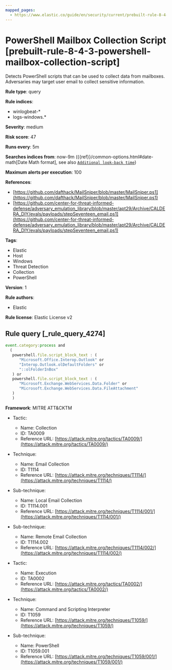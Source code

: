 ```yaml
---
mapped_pages:
  - https://www.elastic.co/guide/en/security/current/prebuilt-rule-8-4-3-powershell-mailbox-collection-script.html
---
```


# PowerShell Mailbox Collection Script [prebuilt-rule-8-4-3-powershell-mailbox-collection-script]

Detects PowerShell scripts that can be used to collect data from mailboxes. Adversaries may target user email to collect sensitive information.

**Rule type**: query

**Rule indices**:

* winlogbeat-*
* logs-windows.*

**Severity**: medium

**Risk score**: 47

**Runs every**: 5m

**Searches indices from**: now-9m ({{ref}}/common-options.html#date-math[Date Math format], see also [`Additional look-back time`](docs-content://solutions/security/detect-and-alert/create-detection-rule.md#rule-schedule))

**Maximum alerts per execution**: 100

**References**:

* [https://github.com/dafthack/MailSniper/blob/master/MailSniper.ps1](https://github.com/dafthack/MailSniper/blob/master/MailSniper.ps1)
* [https://github.com/center-for-threat-informed-defense/adversary_emulation_library/blob/master/apt29/Archive/CALDERA_DIY/evals/payloads/stepSeventeen_email.ps1](https://github.com/center-for-threat-informed-defense/adversary_emulation_library/blob/master/apt29/Archive/CALDERA_DIY/evals/payloads/stepSeventeen_email.ps1)

**Tags**:

* Elastic
* Host
* Windows
* Threat Detection
* Collection
* PowerShell

**Version**: 1

**Rule authors**:

* Elastic

**Rule license**: Elastic License v2

## Rule query [_rule_query_4274]

```js
event.category:process and
  (
   powershell.file.script_block_text : (
      "Microsoft.Office.Interop.Outlook" or
      "Interop.Outlook.olDefaultFolders" or
      "::olFolderInBox"
   ) or
   powershell.file.script_block_text : (
      "Microsoft.Exchange.WebServices.Data.Folder" or
      "Microsoft.Exchange.WebServices.Data.FileAttachment"
   )
   )
```

**Framework**: MITRE ATT&CKTM

* Tactic:

    * Name: Collection
    * ID: TA0009
    * Reference URL: [https://attack.mitre.org/tactics/TA0009/](https://attack.mitre.org/tactics/TA0009/)

* Technique:

    * Name: Email Collection
    * ID: T1114
    * Reference URL: [https://attack.mitre.org/techniques/T1114/](https://attack.mitre.org/techniques/T1114/)

* Sub-technique:

    * Name: Local Email Collection
    * ID: T1114.001
    * Reference URL: [https://attack.mitre.org/techniques/T1114/001/](https://attack.mitre.org/techniques/T1114/001/)

* Sub-technique:

    * Name: Remote Email Collection
    * ID: T1114.002
    * Reference URL: [https://attack.mitre.org/techniques/T1114/002/](https://attack.mitre.org/techniques/T1114/002/)

* Tactic:

    * Name: Execution
    * ID: TA0002
    * Reference URL: [https://attack.mitre.org/tactics/TA0002/](https://attack.mitre.org/tactics/TA0002/)

* Technique:

    * Name: Command and Scripting Interpreter
    * ID: T1059
    * Reference URL: [https://attack.mitre.org/techniques/T1059/](https://attack.mitre.org/techniques/T1059/)

* Sub-technique:

    * Name: PowerShell
    * ID: T1059.001
    * Reference URL: [https://attack.mitre.org/techniques/T1059/001/](https://attack.mitre.org/techniques/T1059/001/)



